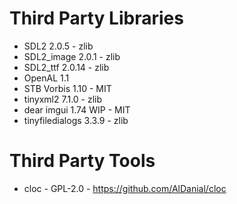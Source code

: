 # Third Party Libraries
 * SDL2 2.0.5 - zlib
 * SDL2_image 2.0.1 - zlib
 * SDL2_ttf 2.0.14 - zlib
 * OpenAL 1.1
 * STB Vorbis 1.10 - MIT
 * tinyxml2 7.1.0 - zlib
 * dear imgui 1.74 WIP - MIT
 * tinyfiledialogs 3.3.9 - zlib
# Third Party Tools
 * cloc - GPL-2.0 - https://github.com/AlDanial/cloc